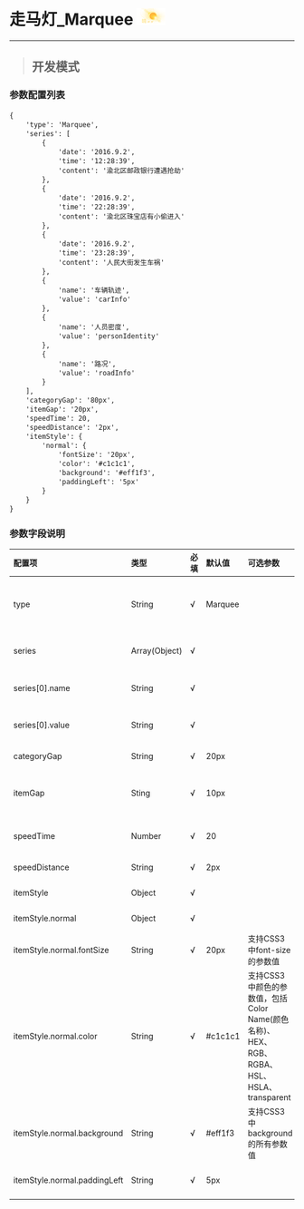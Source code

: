 # 走马灯\_Marquee ![](/assets/Weather.png)

---

> ## 开发模式

### 参数配置列表

```
{
    'type': 'Marquee',
    'series': [
        {
            'date': '2016.9.2',
            'time': '12:28:39',
            'content': '渝北区邮政银行遭遇抢劫'
        },
        {
            'date': '2016.9.2',
            'time': '22:28:39',
            'content': '渝北区珠宝店有小偷进入'
        },
        {
            'date': '2016.9.2',
            'time': '23:28:39',
            'content': '人民大街发生车祸'
        },
        {
            'name': '车辆轨迹',
            'value': 'carInfo'
        },
        {
            'name': '人员密度',
            'value': 'personIdentity'
        },
        {
            'name': '路况',
            'value': 'roadInfo'
        }
    ],
    'categoryGap': '80px',
    'itemGap': '20px',
    'speedTime': 20,
    'speedDistance': '2px',
    'itemStyle': {
        'normal': {
            'fontSize': '20px',
            'color': '#c1c1c1',
            'background': '#eff1f3',
            'paddingLeft': '5px'
        }
    }
}
```

### 参数字段说明

| 配置项 | 类型 | 必填 | 默认值 | 可选参数 | 功能/备注 |
| :--- | :--- | :--- | :--- | :--- | :--- |
| type | String | √ | Marquee |  | 控件类型——Marquee跑马灯，不可修改 |
| series | Array\(Object\) | √ |  |  | 跑马灯控件中的数据项 |
| series\[0\].name | String | √ |  |  | 数据文本内容，可以重复 |
| series\[0\].value | String | √ |  |  | 数据唯一标识，不可重复 |
| categoryGap | String | √ | 20px |  | 数据条之间的间距 |
| itemGap | Sting | √ | 10px |  | 一条数据的数据项之间的间距 |
| speedTime | Number | √ | 20 |  | 速率-时间，单位毫秒 |
| speedDistance | String | √ | 2px |  | 速率-距离 |
| itemStyle | Object | √ |  |  | 跑马灯控件的样式 |
| itemStyle.normal | Object | √ |  |  | 跑马灯控件的样式 |
| itemStyle.normal.fontSize | String | √ | 20px | 支持CSS3中font-size的参数值 | 跑马灯控件的文本大小 |
| itemStyle.normal.color | String | √ | \#c1c1c1 | 支持CSS3中颜色的参数值，包括Color Name\(颜色名称\)、HEX、RGB、RGBA、HSL、HSLA、transparent | 跑马灯控件的文本颜色 |
| itemStyle.normal.background | String | √ | \#eff1f3 | 支持CSS3中background的所有参数值 | 跑马灯控件的背景样式 |
| itemStyle.normal.paddingLeft | String | √ | 5px |  | 跑马灯控件的左内边距 |



